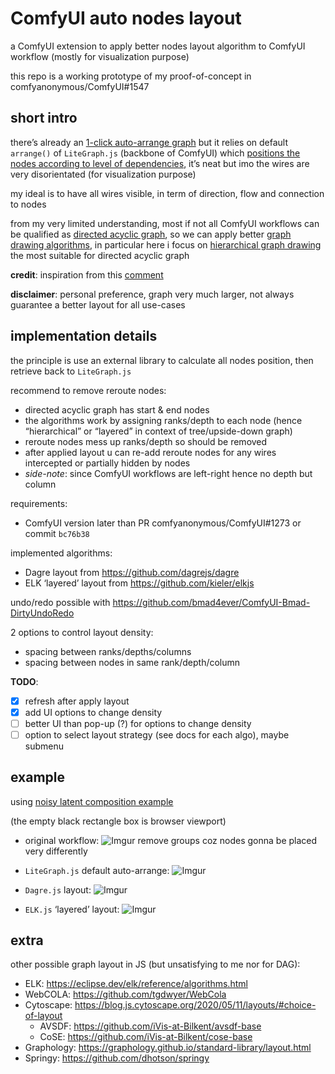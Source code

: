 # ComfyUI auto nodes layout

a ComfyUI extension to apply better nodes layout algorithm to ComfyUI workflow (mostly for visualization purpose)

this repo is a working prototype of my proof-of-concept in comfyanonymous/ComfyUI#1547

## short intro

there’s already an [1-click auto-arrange graph](https://github.com/pythongosssss/ComfyUI-Custom-Scripts#auto-arrange-graph) but it relies on default `arrange()` of `LiteGraph.js` (backbone of ComfyUI) which [positions the nodes according to level of dependencies](https://github.com/jagenjo/litegraph.js/issues/9#issuecomment-377317416), it’s neat but imo the wires are very disorientated (for visualization purpose)

my ideal is to have all wires visible, in term of direction, flow and connection to nodes

from my very limited understanding, most if not all ComfyUI workflows can be qualified as [directed acyclic graph](https://en.wikipedia.org/wiki/Directed_acyclic_graph), so we can apply better [graph drawing algorithms](https://en.wikipedia.org/wiki/Graph_drawing), in particular here i focus on [hierarchical graph drawing](https://en.wikipedia.org/wiki/Layered_graph_drawing) the most suitable for directed acyclic graph

**credit**: inspiration from this [comment](https://github.com/jagenjo/litegraph.js/issues/9#issuecomment-376413726)

**disclaimer**: personal preference, graph very much larger, not always guarantee a better layout for all use-cases

## implementation details

the principle is use an external library to calculate all nodes position, then retrieve back to `LiteGraph.js`

recommend to remove reroute nodes:
- directed acyclic graph has start & end nodes
- the algorithms work by assigning ranks/depth to each node (hence “hierarchical” or “layered” in context of tree/upside-down graph)
- reroute nodes mess up ranks/depth so should be removed
- after applied layout u can re-add reroute nodes for any wires intercepted or  partially hidden by nodes
- *side-note*: since ComfyUI workflows are left-right hence no depth but column

requirements:
- ComfyUI version later than PR comfyanonymous/ComfyUI#1273 or commit `bc76b38`

implemented algorithms:
- Dagre layout from https://github.com/dagrejs/dagre
- ELK ‘layered’ layout from https://github.com/kieler/elkjs

undo/redo possible with https://github.com/bmad4ever/ComfyUI-Bmad-DirtyUndoRedo

2 options to control layout density:
- spacing between ranks/depths/columns
- spacing between nodes in same rank/depth/column

**TODO**:
- [x] refresh after apply layout
- [x] add UI options to change density
- [ ] better UI than pop-up (?) for options to change density
- [ ] option to select layout strategy (see docs for each algo), maybe submenu

## example
using [noisy latent composition example](https://comfyanonymous.github.io/ComfyUI_examples/noisy_latent_composition/)

(the empty black rectangle box is browser viewport)

- original workflow:
![Imgur](https://i.imgur.com/jqa3SoD.png)
remove groups coz nodes gonna be placed very differently

- `LiteGraph.js` default auto-arrange:
![Imgur](https://i.imgur.com/3hTAdDU.png)

- `Dagre.js` layout:
![Imgur](https://i.imgur.com/19TVkpT.png)

- `ELK.js` ‘layered’ layout:
![Imgur](https://i.imgur.com/yNztWil.png)

## extra

other possible graph layout in JS (but unsatisfying to me nor for DAG):
- ELK: https://eclipse.dev/elk/reference/algorithms.html
- WebCOLA: https://github.com/tgdwyer/WebCola
- Cytoscape: https://blog.js.cytoscape.org/2020/05/11/layouts/#choice-of-layout
  - AVSDF: https://github.com/iVis-at-Bilkent/avsdf-base
  - CoSE: https://github.com/iVis-at-Bilkent/cose-base
- Graphology: https://graphology.github.io/standard-library/layout.html
- Springy: https://github.com/dhotson/springy
